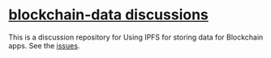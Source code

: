 # [blockchain-data discussions](https://github.com/ipfs/blockchain-data/discussions)

This is a discussion repository for Using IPFS for storing data for Blockchain apps. See the [issues](https://github.com/ipfs/blockchain-data/issues).
